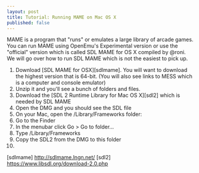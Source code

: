 ```yaml
---
layout: post
title: Tutorial: Running MAME on Mac OS X
published: false
---
```


MAME is a program that "runs" or emulates a large library of arcade games. You can run MAME using OpenEmu's Experimental version or use the "official" version which is called SDL MAME for 
OS X compiled by @roni. We will go over how to run SDL MAME which is not the easiest to pick up.

1. Download [SDL MAME for OSX][sdlmame]. You will want to download the highest version that is 64-bit. (You will also see links to MESS which is a computer and console emulator)
1. Unzip it and you'll see a bunch of folders and files.
1. Download the [SDL 2 Runtime Library for Mac OS X][sdl2] which is needed by SDL MAME
1. Open the DMG and you should see the SDL file
1. On your Mac, open the /Library/Frameworks folder:
  1. Go to the Finder
  2. In the menubar click Go > Go to folder...
  3. Type /Library/Frameworks
  4. Copy the SDL2 from the DMG to this folder
1. 

[sdlmame] http://sdlmame.lngn.net/
[sdl2] https://www.libsdl.org/download-2.0.php

